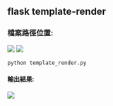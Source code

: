 ## flask template-render

### 檔案路徑位置:
![](https://i.imgur.com/dUHwlR1.png)
![](https://i.imgur.com/3J96xHa.png)
```pythons
python template_render.py 
```
#### 輸出結果:
![](https://i.imgur.com/v9U78s9.png)

